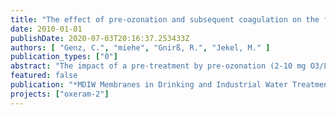 ```yaml
---
title: "The effect of pre-ozonation and subsequent coagulation on the filtration of WWTP effluent with low-pressure membranes"
date: 2010-01-01
publishDate: 2020-07-03T20:16:37.253433Z
authors: [ "Genz, C.", "miehe", "Gnirß, R.", "Jekel, M." ]
publication_types: ["0"]
abstract: "The impact of a pre-treatment by pre-ozonation (2-10 mg O3/L) and subsequent coagulation (FeCl3: 2-6 mg Fe3+/L) on the performance of a polymeric ultrafiltration membrane was studied. No free dissolved ozone was in contact with the membrane. Lab tests were performed using Amicon test cells fed with secondary effluent and the flux decline during filtration tests was measured. Flux decline was reduced with increasing coagulant concentration as well as with increasing ozone dosage. This effect was confirmed by a reduction in the amount of biopolymers measured with size exclusion chromatography by organic carbon detection (LC-OCD). Conducted multi filtration cycles revealed a significant increase in irreversible fouling after pre-ozonation that might be caused by increasing colloidal iron concentrations. Phosphorus in the permeate was successfully reduced to concentrations < 60 µg/L"
featured: false
publication: "*MDIW Membranes in Drinking and Industrial Water Treatment*"
projects: ["oxeram-2"]
---
```


